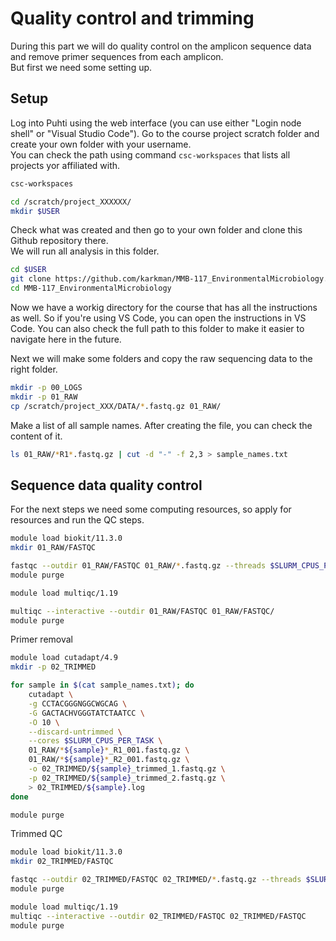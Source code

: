 # Quality control and trimming

During this part we will do quality control on the amplicon sequence data and remove primer sequences from each amplicon.  
But first we need some setting up.  

## Setup

Log into Puhti using the web interface (you can use either "Login node shell" or "Visual Studio Code"). Go to the course project scratch folder and create your own folder with your username.  
You can check the path using command `csc-workspaces` that lists all projects yor affiliated with.  

```bash
csc-workspaces

cd /scratch/project_XXXXXX/
mkdir $USER
```

Check what was created and then go to your own folder and clone this Github repository there.  
We will run all analysis in this folder.  

```bash 
cd $USER
git clone https://github.com/karkman/MMB-117_EnvironmentalMicrobiology.git
cd MMB-117_EnvironmentalMicrobiology
```

Now we have a workig directory for the course that has all the instructions as well. So if you're using VS Code, you can open the instructions in VS Code. You can also check the full path to this folder to make it easier to navigate here in the future.  

Next we will make some folders and copy the raw sequencing data to the right folder.  

```bash
mkdir -p 00_LOGS
mkdir -p 01_RAW
cp /scratch/project_XXX/DATA/*.fastq.gz 01_RAW/
```

Make a list of all sample names. After creating the file, you can check the content of it.  

```bash
ls 01_RAW/*R1*.fastq.gz | cut -d "-" -f 2,3 > sample_names.txt
```

## Sequence data quality control

For the next steps we need some computing resources, so apply for resources and run the QC steps.  


```bash
module load biokit/11.3.0
mkdir 01_RAW/FASTQC

fastqc --outdir 01_RAW/FASTQC 01_RAW/*.fastq.gz --threads $SLURM_CPUS_PER_TASK
module purge

module load multiqc/1.19

multiqc --interactive --outdir 01_RAW/FASTQC 01_RAW/FASTQC/
module purge
```

Primer removal 

```bash
module load cutadapt/4.9
mkdir -p 02_TRIMMED

for sample in $(cat sample_names.txt); do 
    cutadapt \
    -g CCTACGGGNGGCWGCAG \
    -G GACTACHVGGGTATCTAATCC \
    -O 10 \
	--discard-untrimmed \
    --cores $SLURM_CPUS_PER_TASK \
    01_RAW/*${sample}*_R1_001.fastq.gz \
    01_RAW/*${sample}*_R2_001.fastq.gz \
    -o 02_TRIMMED/${sample}_trimmed_1.fastq.gz \
    -p 02_TRIMMED/${sample}_trimmed_2.fastq.gz \
    > 02_TRIMMED/${sample}.log
done

module purge
```

Trimmed QC

```bash
module load biokit/11.3.0
mkdir 02_TRIMMED/FASTQC

fastqc --outdir 02_TRIMMED/FASTQC 02_TRIMMED/*.fastq.gz --threads $SLURM_CPUS_PER_TASK
module purge

module load multiqc/1.19
multiqc --interactive --outdir 02_TRIMMED/FASTQC 02_TRIMMED/FASTQC
module purge
```
